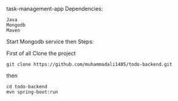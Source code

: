 task-management-app
Dependencies:

    Java
    Mongodb
    Maven

Start Mongodb service then
Steps:

First of all Clone the project

    git clone https://github.com/muhammadali1405/todo-backend.git

then

    cd todo-backend
    mvn spring-boot:run
